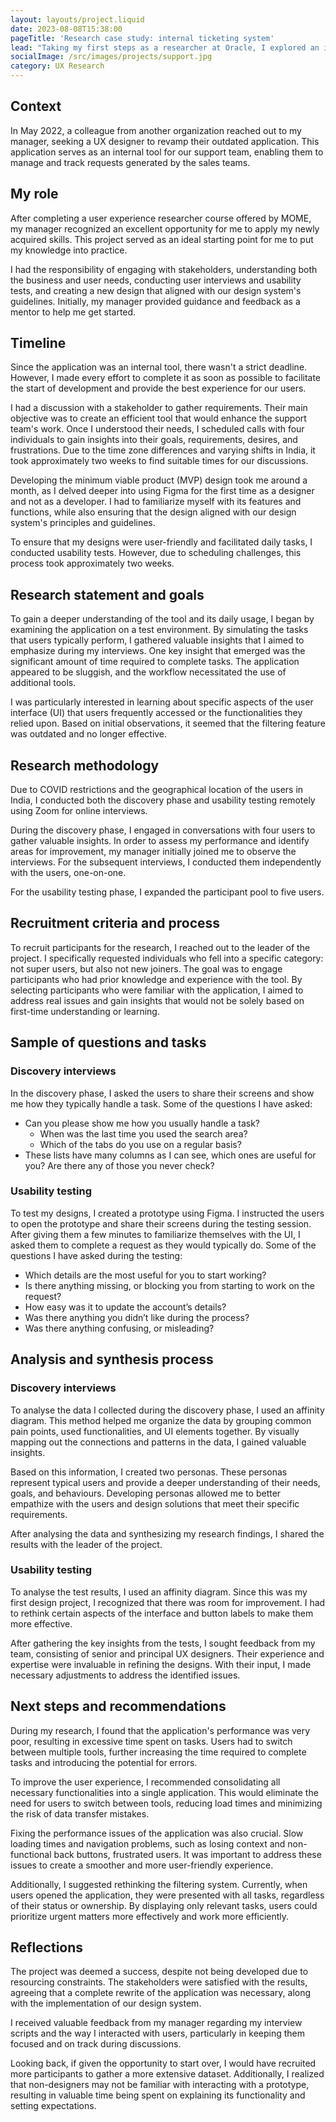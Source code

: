 ```yaml
---
layout: layouts/project.liquid
date: 2023-08-08T15:38:00
pageTitle: 'Research case study: internal ticketing system'
lead: "Taking my first steps as a researcher at Oracle, I explored an internal ticketing system."
socialImage: /src/images/projects/support.jpg
category: UX Research
---
```


## Context
In May 2022, a colleague from another organization reached out to my manager, seeking a UX designer to revamp their outdated application. This application serves as an internal tool for our support team, enabling them to manage and track requests generated by the sales teams.

## My role
After completing a user experience researcher course offered by MOME, my manager recognized an excellent opportunity for me to apply my newly acquired skills. This project served as an ideal starting point for me to put my knowledge into practice.

I had the responsibility of engaging with stakeholders, understanding both the business and user needs, conducting user interviews and usability tests, and creating a new design that aligned with our design system's guidelines. Initially, my manager provided guidance and feedback as a mentor to help me get started.

## Timeline
Since the application was an internal tool, there wasn't a strict deadline. However, I made every effort to complete it as soon as possible to facilitate the start of development and provide the best experience for our users.

I had a discussion with a stakeholder to gather requirements. Their main objective was to create an efficient tool that would enhance the support team's work. Once I understood their needs, I scheduled calls with four individuals to gain insights into their goals, requirements, desires, and frustrations. Due to the time zone differences and varying shifts in India, it took approximately two weeks to find suitable times for our discussions.

Developing the minimum viable product (MVP) design took me around a month, as I delved deeper into using Figma for the first time as a designer and not as a developer. I had to familiarize myself with its features and functions, while also ensuring that the design aligned with our design system's principles and guidelines.

To ensure that my designs were user-friendly and facilitated daily tasks, I conducted usability tests. However, due to scheduling challenges, this process took approximately two weeks.

## Research statement and goals
To gain a deeper understanding of the tool and its daily usage, I began by examining the application on a test environment. By simulating the tasks that users typically perform, I gathered valuable insights that I aimed to emphasize during my interviews. One key insight that emerged was the significant amount of time required to complete tasks. The application appeared to be sluggish, and the workflow necessitated the use of additional tools.

I was particularly interested in learning about specific aspects of the user interface (UI) that users frequently accessed or the functionalities they relied upon. Based on initial observations, it seemed that the filtering feature was outdated and no longer effective.

## Research methodology
Due to COVID restrictions and the geographical location of the users in India, I conducted both the discovery phase and usability testing remotely using Zoom for online interviews.

During the discovery phase, I engaged in conversations with four users to gather valuable insights. In order to assess my performance and identify areas for improvement, my manager initially joined me to observe the interviews. For the subsequent interviews, I conducted them independently with the users, one-on-one.

For the usability testing phase, I expanded the participant pool to five users. 

## Recruitment criteria and process
To recruit participants for the research, I reached out to the leader of the project. I specifically requested individuals who fell into a specific category: not super users, but also not new joiners. The goal was to engage participants who had prior knowledge and experience with the tool. By selecting participants who were familiar with the application, I aimed to address real issues and gain insights that would not be solely based on first-time understanding or learning.

## Sample of questions and tasks

### Discovery interviews
In the discovery phase, I asked the users to share their screens and show me how they typically handle a task.
Some of the questions I have asked:
-	Can you please show me how you usually handle a task?
    - When was the last time you used the search area?
    - Which of the tabs do you use on a regular basis?
-	These lists have many columns as I can see, which ones are useful for you? Are there any of those you never check?

### Usability testing
To test my designs, I created a prototype using Figma. I instructed the users to open the prototype and share their screens during the testing session. After giving them a few minutes to familiarize themselves with the UI, I asked them to complete a request as they would typically do.
Some of the questions I have asked during the testing: 
-	Which details are the most useful for you to start working?
-	Is there anything missing, or blocking you from starting to work on the request?
-	How easy was it to update the account’s details?
-	Was there anything you didn’t like during the process? 
-	Was there anything confusing, or misleading? 

## Analysis and synthesis process

### Discovery interviews
To analyse the data I collected during the discovery phase, I used an affinity diagram. This method helped me organize the data by grouping common pain points, used functionalities, and UI elements together. By visually mapping out the connections and patterns in the data, I gained valuable insights.

Based on this information, I created two personas. These personas represent typical users and provide a deeper understanding of their needs, goals, and behaviours. Developing personas allowed me to better empathize with the users and design solutions that meet their specific requirements.

After analysing the data and synthesizing my research findings, I shared the results with the leader of the project. 

### Usability testing
To analyse the test results, I used an affinity diagram. Since this was my first design project, I recognized that there was room for improvement. I had to rethink certain aspects of the interface and button labels to make them more effective.

After gathering the key insights from the tests, I sought feedback from my team, consisting of senior and principal UX designers. Their experience and expertise were invaluable in refining the designs. With their input, I made necessary adjustments to address the identified issues.

## Next steps and recommendations
During my research, I found that the application's performance was very poor, resulting in excessive time spent on tasks. Users had to switch between multiple tools, further increasing the time required to complete tasks and introducing the potential for errors.

To improve the user experience, I recommended consolidating all necessary functionalities into a single application. This would eliminate the need for users to switch between tools, reducing load times and minimizing the risk of data transfer mistakes.

Fixing the performance issues of the application was also crucial. Slow loading times and navigation problems, such as losing context and non-functional back buttons, frustrated users. It was important to address these issues to create a smoother and more user-friendly experience.

Additionally, I suggested rethinking the filtering system. Currently, when users opened the application, they were presented with all tasks, regardless of their status or ownership. By displaying only relevant tasks, users could prioritize urgent matters more effectively and work more efficiently.

## Reflections
The project was deemed a success, despite not being developed due to resourcing constraints. The stakeholders were satisfied with the results, agreeing that a complete rewrite of the application was necessary, along with the implementation of our design system.

I received valuable feedback from my manager regarding my interview scripts and the way I interacted with users, particularly in keeping them focused and on track during discussions.

Looking back, if given the opportunity to start over, I would have recruited more participants to gather a more extensive dataset. Additionally, I realized that non-designers may not be familiar with interacting with a prototype, resulting in valuable time being spent on explaining its functionality and setting expectations. 
